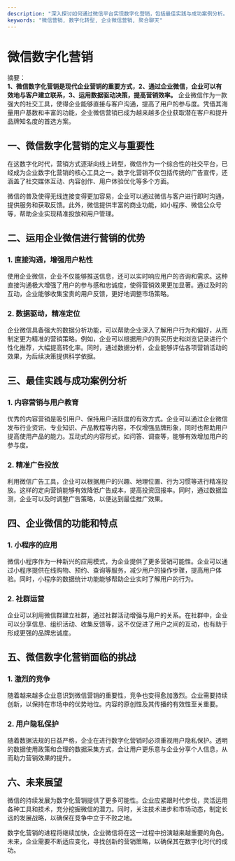```yaml
---
description: "深入探讨如何通过微信平台实现数字化营销，包括最佳实践与成功案例分析。"
keywords: "微信营销, 数字化转型, 企业微信营销, 聚合聊天"
---
```

# 微信数字化营销

摘要：  
**1、微信数字化营销是现代企业营销的重要方式，2、通过企业微信，企业可以有效地与客户建立联系，3、运用数据驱动决策，提高营销效率。** 企业微信作为一款强大的社交工具，使得企业能够直接与客户沟通，提高了用户的参与度。凭借其海量用户基数和丰富的功能，企业微信营销已成为越来越多企业获取潜在客户和提升品牌知名度的首选方案。

## 一、微信数字化营销的定义与重要性

在这数字化时代，营销方式逐渐向线上转型，微信作为一个综合性的社交平台，已经成为企业数字化营销的核心工具之一。数字化营销不仅包括传统的广告宣传，还涵盖了社交媒体互动、内容创作、用户体验优化等多个方面。

微信的普及使得无线连接变得更加容易，企业可以通过微信与客户进行即时沟通，提供服务和获取反馈。此外，微信提供丰富的商业功能，如小程序、微信公众号等，帮助企业实现精准投放和用户管理。

## 二、运用企业微信进行营销的优势

### 1. 直接沟通，增强用户粘性

使用企业微信，企业不仅能够推送信息，还可以实时响应用户的咨询和需求。这种直接沟通极大增强了用户的参与感和忠诚度，使得营销效果更加显著。通过及时的互动，企业能够收集宝贵的用户反馈，更好地调整市场策略。

### 2. 数据驱动，精准定位

企业微信具备强大的数据分析功能，可以帮助企业深入了解用户行为和偏好，从而制定更为精准的营销策略。例如，企业可以根据用户的购买历史和浏览记录进行个性化推荐，大幅提高转化率。同时，通过数据分析，企业能够评估各项营销活动的效果，为后续决策提供科学依据。

## 三、最佳实践与成功案例分析

### 1. 内容营销与用户教育

优秀的内容营销是吸引用户、保持用户活跃度的有效方式。企业可以通过企业微信发布行业资讯、专业知识、产品教程等内容，不仅增强品牌形象，同时也帮助用户提高使用产品的能力。互动式的内容形式，如问答、调查等，能够有效增加用户的参与度。

### 2. 精准广告投放

利用微信广告工具，企业可以根据用户的兴趣、地理位置、行为习惯等进行精准投放。这样的定向营销能够有效降低广告成本，提高投资回报率。同时，通过数据监测，企业可以及时调整广告策略，以便达到最佳推广效果。

## 四、企业微信的功能和特点

### 1. 小程序的应用

微信小程序作为一种新兴的应用模式，为企业提供了更多营销可能性。企业可以通过小程序提供在线购物、预约、查询等服务，减少用户的操作步骤，提高用户体验。同时，小程序的数据统计功能能够帮助企业实时了解用户的行为。

### 2. 社群运营

企业可以利用微信群建立社群，通过社群活动增强与用户的关系。在社群中，企业可以分享信息、组织活动、收集反馈等，这不仅促进了用户之间的互动，也有助于形成更强的品牌忠诚度。

## 五、微信数字化营销面临的挑战

### 1. 激烈的竞争

随着越来越多企业意识到微信营销的重要性，竞争也变得愈加激烈。企业需要持续创新，以保持在市场中的优势地位。内容的原创性及其传播的有效性至关重要。

### 2. 用户隐私保护

随着数据法规的日益严格，企业在进行数字化营销时必须重视用户隐私保护。透明的数据使用政策和合理的数据采集方式，会让用户更乐意与企业分享个人信息，从而助力营销效果的提升。

## 六、未来展望

微信的持续发展为数字化营销提供了更多可能性。企业应紧跟时代步伐，灵活运用各种工具和技术，充分挖掘微信的潜力。同时，关注技术进步和市场动态，制定长远的发展战略，以确保在竞争中立于不败之地。

数字化营销的进程将继续加快，企业微信将在这一过程中扮演越来越重要的角色。未来，企业需要不断适应变化，寻找创新的营销策略，以确保其在数字化时代的成功。
